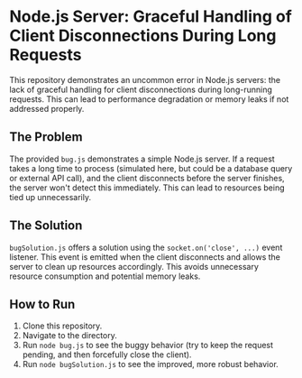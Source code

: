 # Node.js Server: Graceful Handling of Client Disconnections During Long Requests

This repository demonstrates an uncommon error in Node.js servers: the lack of graceful handling for client disconnections during long-running requests.  This can lead to performance degradation or memory leaks if not addressed properly.

## The Problem

The provided `bug.js` demonstrates a simple Node.js server.  If a request takes a long time to process (simulated here, but could be a database query or external API call), and the client disconnects before the server finishes, the server won't detect this immediately. This can lead to resources being tied up unnecessarily. 

## The Solution

`bugSolution.js` offers a solution using the `socket.on('close', ...)` event listener. This event is emitted when the client disconnects and allows the server to clean up resources accordingly. This avoids unnecessary resource consumption and potential memory leaks.

## How to Run

1. Clone this repository.
2. Navigate to the directory.
3. Run `node bug.js` to see the buggy behavior (try to keep the request pending, and then forcefully close the client).
4. Run `node bugSolution.js` to see the improved, more robust behavior.